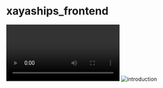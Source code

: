 # xayaships_frontend
<video src="https://www.youtube.com/watch?v=y-qB5uMALJc"></video>
![introduction](https://i.ytimg.com/vi/y-qB5uMALJc/maxresdefault.jpg)

